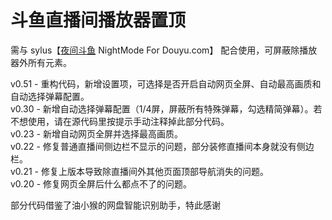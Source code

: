 # 斗鱼直播间播放器置顶
需与 sylus【[夜间斗鱼](https://userstyles.world/style/240/nightmode-for-douyu-com) NightMode For Douyu.com】 配合使用，可屏蔽除播放器外所有元素。  

v0.51 - 重构代码，新增设置项，可选择是否开启自动网页全屏、自动最高画质和自动选择弹幕配置。  
v0.30 - 新增自动选择弹幕配置（1/4屏，屏蔽所有特殊弹幕，勾选精简弹幕）。若不想使用，请在源代码里按提示手动注释掉此部分代码。  
v0.23 - 新增自动网页全屏并选择最高画质。  
v0.22 - 修复普通直播间侧边栏不显示的问题，部分装修直播间本身就没有侧边栏。  
v0.21 - 修复上版本导致除直播间外其他页面顶部导航消失的问题。  
v0.20 - 修复网页全屏后什么都点不了的问题。  

部分代码借鉴了油小猴的网盘智能识别助手，特此感谢
